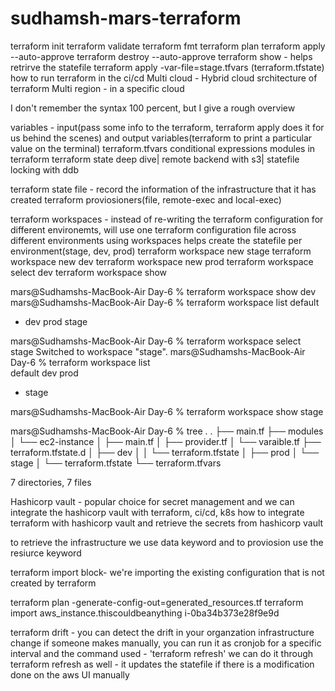 # sudhamsh-mars-terraform

terraform init
terraform validate
terraform fmt
terraform plan
terraform apply --auto-approve
terraform destroy --auto-approve
terraform show - helps retrirve the statefile
terraform apply -var-file=stage.tfvars
(terraform.tfstate)
how to run terraform in the ci/cd
Multi cloud - Hybrid cloud srchitecture of terraform
Multi region - in a specific cloud

I don't remember the syntax 100 percent, but I give a rough overview

variables - input(pass some info to the terraform, terraform apply does it for us behind the scenes) and output variables(terraform to print a particular value on the terminal)
terraform.tfvars
conditional expressions
modules in terraform
terraform state deep dive| remote backend with s3| statefile locking with ddb

terraform state file - record the information of the infrastructure that it has created
terraform proviosioners(file, remote-exec and local-exec)

terraform workspaces - instead of re-writing the terraform configuration for different environemts, will use one terraform configuration file across different environments using workspaces
helps create the statefile per environment(stage, dev, prod)
terraform workspace new stage
terraform workspace new dev
terraform workspace new prod
terraform workspace select dev
terraform workspace show

mars@Sudhamshs-MacBook-Air Day-6 % terraform workspace show
dev
mars@Sudhamshs-MacBook-Air Day-6 % terraform workspace list
  default
* dev
  prod
  stage

mars@Sudhamshs-MacBook-Air Day-6 % terraform workspace select stage
Switched to workspace "stage".
mars@Sudhamshs-MacBook-Air Day-6 % terraform workspace list        
  default
  dev
  prod
* stage

mars@Sudhamshs-MacBook-Air Day-6 % terraform workspace show
stage

mars@Sudhamshs-MacBook-Air Day-6 % tree .
.
├── main.tf
├── modules
│   └── ec2-instance
│       ├── main.tf
│       ├── provider.tf
│       └── varaible.tf
├── terraform.tfstate.d
│   ├── dev
│   │   └── terraform.tfstate
│   ├── prod
│   └── stage
│       └── terraform.tfstate
└── terraform.tfvars

7 directories, 7 files

Hashicorp vault - popular choice for secret management and we can integrate the hashicorp vault with terraform, ci/cd, k8s
how to integrate terraform with hashicorp vault and retrieve the secrets from hashicorp vault

to retrieve the infrastructure we use data keyword and to proviosion use the resiurce keyword


terraform import block- we're importing the existing configuration that is not created by terraform

terraform plan -generate-config-out=generated_resources.tf
terraform import aws_instance.thiscouldbeanything i-0ba34b373e28f9e9d

terraform drift - you can detect the drift in your organzation infrastructure change if someone makes manually, you can run it as cronjob for a specific interval and the command used - 'terraform refresh'
we can do it through terraform refresh as well - it updates the statefile if there is a modification done on the aws UI manually
